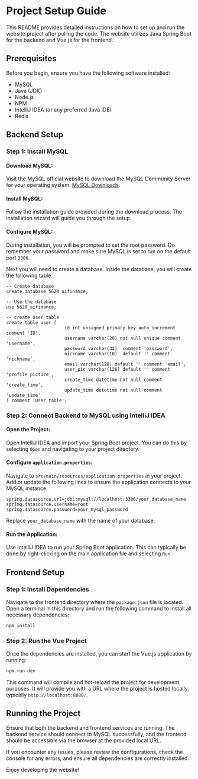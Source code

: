 # Project Setup Guide

This README provides detailed instructions on how to set up and run the website project after pulling the code. The website utilizes Java Spring Boot for the backend and Vue.js for the frontend.

## Prerequisites

Before you begin, ensure you have the following software installed:
- MySQL 
- Java (JDK) 
- Node.js
- NPM
- IntelliJ IDEA (or any preferred Java IDE)
- Redis

## Backend Setup

### Step 1: Install MySQL

#### Download MySQL:
Visit the MySQL official website to download the MySQL Community Server for your operating system: [MySQL Downloads](https://dev.mysql.com/downloads/mysql/).

#### Install MySQL:
Follow the installation guide provided during the download process. The installation wizard will guide you through the setup.

#### Configure MySQL:
During installation, you will be prompted to set the root password. Do remember your password and make sure MySQL is set to run on the default port `3306`.

Next you will need to create a database. Inside the database, you will create the following table. 

```
-- Create database
create database 5620_aifinance;

-- Use the database
use 5620_aifinance;

-- create User table
create table user (
                      id int unsigned primary key auto_increment comment 'ID',
                      username varchar(20) not null unique comment 'username',
                      password varchar(32)  comment 'password',
                      nickname varchar(10)  default '' comment 'nickname',
                      email varchar(128) default '' comment 'email',
                      user_pic varchar(128) default '' comment 'profile picture',
                      create_time datetime not null comment 'create_time',
                      update_time datetime not null comment 'update_time'
) comment 'User table';

```
### Step 2: Connect Backend to MySQL using IntelliJ IDEA

#### Open the Project:
Open IntelliJ IDEA and import your Spring Boot project. You can do this by selecting `Open` and navigating to your project directory.

#### Configure `application.properties`:
Navigate to `src/main/resources/application.properties` in your project. Add or update the following lines to ensure the application connects to your MySQL instance:

```properties
spring.datasource.url=jdbc:mysql://localhost:3306/your_database_name
spring.datasource.username=root
spring.datasource.password=your_mysql_password
```
Replace `your_database_name` with the name of your database.

#### Run the Application:
Use IntelliJ IDEA to run your Spring Boot application. This can typically be done by right-clicking on the main application file and selecting `Run`.

## Frontend Setup

### Step 1: Install Dependencies

Navigate to the frontend directory where the `package.json` file is located. Open a terminal in this directory and run the following command to install all necessary dependencies:

```sh
npm install
```

### Step 2: Run the Vue Project

Once the dependencies are installed, you can start the Vue.js application by running:

```sh
npm run dev
```

This command will compile and hot-reload the project for development purposes. It will provide you with a URL where the project is hosted locally, typically `http://localhost:8080/`.

## Running the Project

Ensure that both the backend and frontend services are running. The backend service should connect to MySQL successfully, and the frontend should be accessible via the browser at the provided local URL.

If you encounter any issues, please review the configurations, check the console for any errors, and ensure all dependencies are correctly installed.

Enjoy developing the website!
